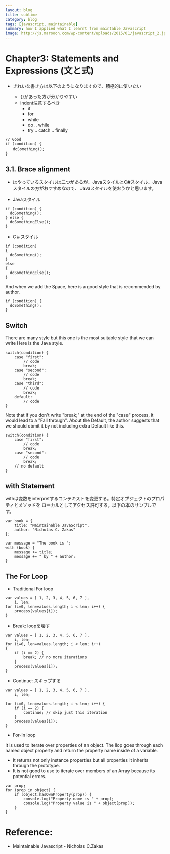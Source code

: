 ```yaml
---
layout: blog
title: sublime
category: blog
tags: [javascript, maintainable]
summary: how I applied what I learnt from maintable Javascript
image: http://js.marooon.com/wp-content/uploads/2015/01/javascript_2.jpg
---
```



# Chapter3: Statements and Expressions (文と式)

* きれいな書き方は以下のようになりますので、積極的に使いたい

  - {}があった方が分かりやすい
  - indent注意するべき
    - if
    - for
    - while
    - do .. while
    - try .. catch .. finally

```
// Good
if (condition) {
　　doSomething();
}

```

## 3.1. Brace alignment

* はやっているスタイルは二つがあるが、JavaスタイルとC#スタイル、Javaスタイルの方がおすすめなので、
Javaスタイルを使おうかと思います。

* Javaスタイル

```
if (condition) {
  doSomething();
} else {
  doSomethingElse();
}
```

* C＃スタイル

```
if (condition)
{
  doSomething();
}
else
{
  doSomethingElse();
}
```

And when we add the Space, here is a good style that is recommended by author.

```
if (condition) {
  doSomething();
}
```

## Switch

There are many style but this one is the most suitable style that we can write
Here is the Java style.

```
switch(condition) {
    case "first":
        // code
        break;
    case "second":
        // code
        break;
    case "third":
        // code
        break;
    default:
        // code
}
```
Note that if you don't write "break;" at the end of the "case" process, it would lead to a "Fall through".
About the Default, the author suggests that we should obmit it by not including extra Default like this.

```
switch(condition) {
    case "first":
        // code
        break;
    case "second":
        // code
        break;
    // no default
}
```

## with Statement

withは変数をinterpretするコンテキストを変更する。特定オブジェクトのプロパティとメソッドを
ローカルとしてアクセス許可する。以下の本のサンプルです。

```
var book = {
    title: "Maintainable JavaScript",
    author: "Nicholas C. Zakas"
};

var message = "The book is ";
with (book) {
    message += title;
    message += " by " + author;
}
```

## The For Loop

* Traditional For loop

```
var values = [ 1, 2, 3, 4, 5, 6, 7 ],
    i, len;
for (i=0, len=values.length; i < len; i++) {
    process(values[i]);
}
```

* Break: loopを壊す

```
var values = [ 1, 2, 3, 4, 5, 6, 7 ],
    i, len;
for (i=0, len=values.length; i < len; i++)
{
    if (i == 2) {
        break; // no more iterations
    }
    process(values[i]);
}
```

* Continue: スキップする

```
var values = [ 1, 2, 3, 4, 5, 6, 7 ],
    i, len;

for (i=0, len=values.length; i < len; i++) {
    if (i == 2) {
        continue; // skip just this iteration
    }
    process(values[i]);
}
```

* For-In loop

It is used to iterate over properties of an object.
The llop goes through each named object property and return the property name inside of a variable.
  - It returns not only instance properties but all properties it inherits through the prototype.
  - It is not good to use to iterate over members of an Array because its potential errors.

```
var prop;
for (prop in object) {
    if (object.hasOwnProperty(prop)) {
        console.log("Property name is " + prop);
        console.log("Property value is " + object[prop]);
    }
}
```


# Reference:

* Maintainable Javascript - Nicholas C.Zakas
